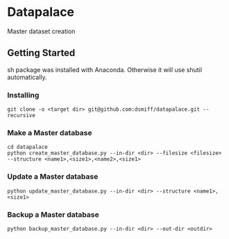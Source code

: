# Datapalace

Master dataset creation

## Getting Started

sh package was installed with Anaconda.
Otherwise it will use shutil automatically.

### Installing

```
git clone -o <target dir> git@github.com:dsmiff/datapalace.git --recursive
```

### Make a Master database

```
cd datapalace
python create_master_database.py --in-dir <dir> --filesize <filesize> --structure <name1>,<size1>,<name2>,<size1>
```

### Update a Master database

```
python update_master_database.py --in-dir <dir> --structure <name1>,<size1>
```

### Backup a Master database

```
python backup_master_database.py --in-dir <dir> --out-dir <outdir>
```